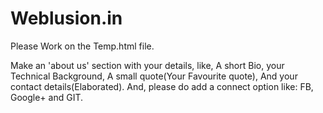 # Weblusion.in

Please Work on the Temp.html file. 

Make an 'about us' section with your details, like, A short Bio, your Technical Background, A small quote(Your Favourite quote), And your contact details(Elaborated). And, please do add a connect option like: FB, Google+ and GIT.

